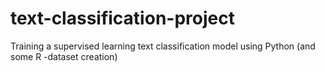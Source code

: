 # text-classification-project
Training a supervised learning text classification model using Python (and some R -dataset creation)
